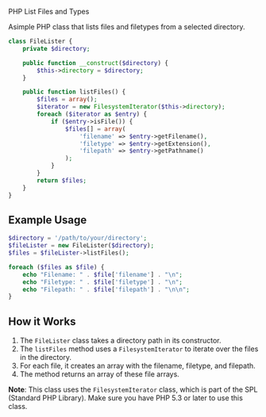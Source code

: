 PHP List Files and Types

Asimple PHP class that lists files and filetypes from a selected directory.

```php
class FileLister {
    private $directory;

    public function __construct($directory) {
        $this->directory = $directory;
    }

    public function listFiles() {
        $files = array();
        $iterator = new FilesystemIterator($this->directory);
        foreach ($iterator as $entry) {
            if ($entry->isFile()) {
                $files[] = array(
                    'filename' => $entry->getFilename(),
                    'filetype' => $entry->getExtension(),
                    'filepath' => $entry->getPathname()
                );
            }
        }
        return $files;
    }
}
```

**Example Usage**
---------------

```php
$directory = '/path/to/your/directory';
$fileLister = new FileLister($directory);
$files = $fileLister->listFiles();

foreach ($files as $file) {
    echo "Filename: " . $file['filename'] . "\n";
    echo "Filetype: " . $file['filetype'] . "\n";
    echo "Filepath: " . $file['filepath'] . "\n\n";
}
```

**How it Works**
----------------

1. The `FileLister` class takes a directory path in its constructor.
2. The `listFiles` method uses a `FilesystemIterator` to iterate over the files in the directory.
3. For each file, it creates an array with the filename, filetype, and filepath.
4. The method returns an array of these file arrays.

**Note**: This class uses the `FilesystemIterator` class, which is part of the SPL (Standard PHP Library). Make sure you have PHP 5.3 or later to use this class.